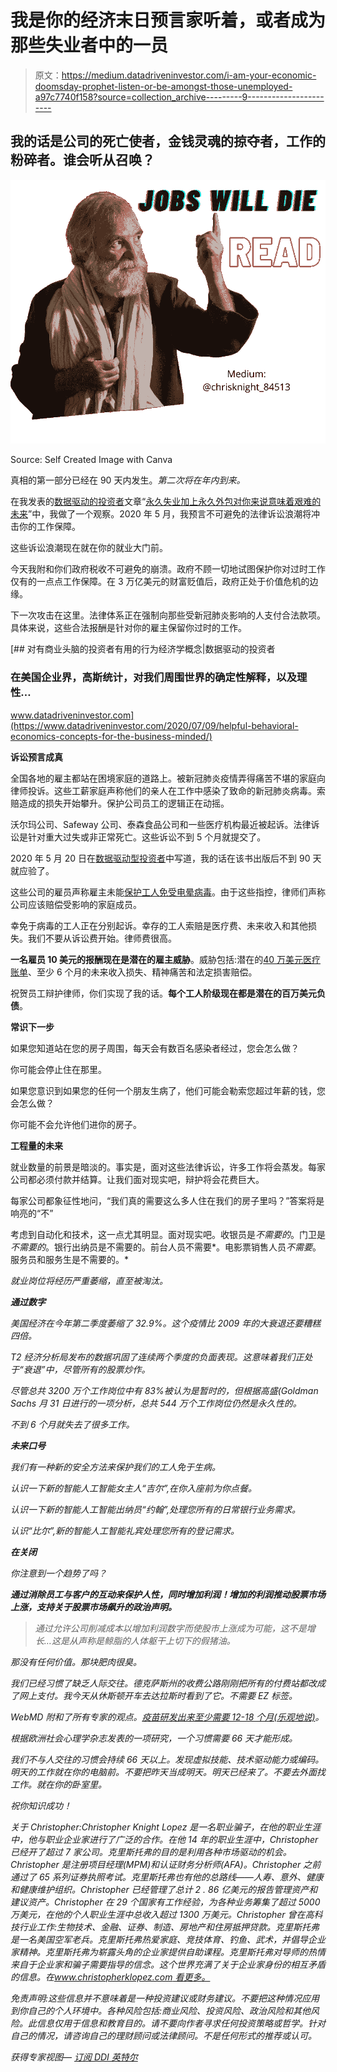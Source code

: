 # 我是你的经济末日预言家听着，或者成为那些失业者中的一员

> 原文：<https://medium.datadriveninvestor.com/i-am-your-economic-doomsday-prophet-listen-or-be-amongst-those-unemployed-a97c7740f158?source=collection_archive---------9----------------------->

## 我的话是公司的死亡使者，金钱灵魂的掠夺者，工作的粉碎者。谁会听从召唤？

![](img/bc921daa04572e49019dfe8f901b7771.png)

Source: Self Created Image with Canva

真相的第一部分已经在 90 天内发生。*第二次将在年内到来。*

在我发表的[数据驱动的投资者](https://medium.com/datadriveninvestor?source=post_page-----e99294760f29----------------------)文章“[永久失业加上永久外包对你来说意味着艰难的未来](https://medium.com/datadriveninvestor/permanent-unemployment-combined-with-permanent-outsourcing-equals-a-tough-future-for-you-e99294760f29?source=friends_link&sk=385598b1072e803290d10a248c896012)”中，我做了一个观察。2020 年 5 月，我预言不可避免的法律诉讼浪潮将冲击你的工作保障。

这些诉讼浪潮现在就在你的就业大门前。

今天我附和你们政府税收不可避免的崩溃。政府不顾一切地试图保护你对过时工作仅有的一点点工作保障。在 3 万亿美元的财富贬值后，政府正处于价值危机的边缘。

下一次攻击在这里。法律体系正在强制向那些受新冠肺炎影响的人支付合法款项。具体来说，这些合法报酬是针对你的雇主保留你过时的工作。

[](https://www.datadriveninvestor.com/2020/07/09/helpful-behavioral-economics-concepts-for-the-business-minded/) [## 对有商业头脑的投资者有用的行为经济学概念|数据驱动的投资者

### 在美国企业界，高斯统计，对我们周围世界的确定性解释，以及理性…

www.datadriveninvestor.com](https://www.datadriveninvestor.com/2020/07/09/helpful-behavioral-economics-concepts-for-the-business-minded/) 

**诉讼预言成真**

全国各地的雇主都站在困境家庭的道路上。被新冠肺炎疫情弄得痛苦不堪的家庭向律师投诉。这些工薪家庭声称他们的亲人在工作中感染了致命的新冠肺炎病毒。索赔造成的损失开始攀升。保护公司员工的逻辑正在动摇。

沃尔玛公司、Safeway 公司、泰森食品公司和一些医疗机构最近被起诉。法律诉讼是针对重大过失或非正常死亡。这些诉讼不到 5 个月就提交了。

2020 年 5 月 20 日在[数据驱动型投资者](https://medium.com/datadriveninvestor?source=post_page-----e99294760f29----------------------)中写道，我的话在该书出版后不到 90 天就应验了。

这些公司的雇员声称雇主未能[保护工人免受电晕病毒](https://apple.news/ADjJaNZ_TQJW-x_-G2cQ7Hg)。由于这些指控，律师们声称公司应该赔偿受影响的家庭成员。

幸免于病毒的工人正在分别起诉。幸存的工人索赔是医疗费、未来收入和其他损失。我们不要从诉讼费开始。律师费很高。

**一名雇员 10 美元的报酬现在是潜在的雇主威胁**。威胁包括:潜在的[40 万美元医疗账单](https://www.nytimes.com/2020/06/14/nyregion/coronavirus-billing-nyc.html)、至少 6 个月的未来收入损失、精神痛苦和法定损害赔偿。

祝贺员工辩护律师，你们实现了我的话。**每个工人阶级现在都是潜在的百万美元负债**。

**常识下一步**

如果您知道站在您的房子周围，每天会有数百名感染者经过，您会怎么做？

你可能会停止住在那里。

如果您意识到如果您的任何一个朋友生病了，他们可能会勒索您超过年薪的钱，您会怎么做？

你可能不会允许他们进你的房子。

**工程量的未来**

就业数量的前景是暗淡的。事实是，面对这些法律诉讼，许多工作将会蒸发。每家公司都必须付款并结算。让我们面对现实吧，辩护将会花费巨大。

每家公司都象征性地问，“我们真的需要这么多人住在我们的房子里吗？”答案将是响亮的“不”

考虑到自动化和技术，这一点尤其明显。面对现实吧。收银员是*不需要的*。门卫是*不需要的*。银行出纳员是不需要的。前台人员不需要*。电影票销售人员*不需要*。服务员和服务生是不需要的。*

*就业岗位将经历严重萎缩，直至被淘汰。*

***通过数字***

*美国经济在今年第二季度萎缩了 32.9%。这个疫情比 2009 年的大衰退还要糟糕四倍。*

*T2 经济分析局发布的数据巩固了连续两个季度的负面表现。这意味着我们正处于“衰退”中，尽管所有的股票炒作。*

*尽管总共 3200 万个工作岗位中有 83%被认为是暂时的，但根据高盛(Goldman Sachs 月 31 日进行的一项分析，总共 544 万个工作岗位仍然是永久性的。*

*不到 6 个月就失去了很多工作。*

***未来口号***

*我们有一种新的安全方法来保护我们的工人免于生病。*

*认识一下新的智能人工智能女主人“吉尔”,在你入座前为你点餐。*

*认识一下新的智能人工智能出纳员“约翰”,处理您所有的日常银行业务需求。*

*认识“比尔”,新的智能人工智能礼宾处理您所有的登记需求。*

***在关闭***

*你注意到一个趋势了吗？*

***通过消除员工与客户的互动来保护人性，同时增加利润！增加的利润推动股票市场上涨，支持关于股票市场飙升的政治声明。***

> *通过允许公司削减成本以增加利润数字而使股市上涨成为可能，这不是增长…这是从声称是鲸脂的人体躯干上切下的假猪油。*

*那没有任何价值。那块肥肉很臭。*

*我们已经习惯了缺乏人际交往。德克萨斯州的收费公路刚刚把所有的付费站都改成了网上支付。我今天从休斯顿开车去达拉斯时看到了它。不需要 EZ 标签。*

*WebMD 附和了所有专家的观点。[疫苗研发出来至少需要 12-18 个月(乐观地说)](https://www.webmd.com/lung/covid-19-vaccine)。*

*根据欧洲社会心理学杂志发表的一项研究，一个习惯需要 66 天才能形成。*

*我们不与人交往的习惯会持续 66 天以上。发现虚拟技能、技术驱动能力或编码。明天的工作就在你的电脑前。不要把昨天当成明天。明天已经来了。不要去外面找工作。就在你的卧室里。*

*祝你知识成功！*

*关于 Christopher:Christopher Knight Lopez 是一名职业骗子，在他的职业生涯中，他与职业企业家进行了广泛的合作。在他 14 年的职业生涯中，Christopher 已经开了超过 7 家公司。克里斯托弗的目的是利用各种市场驱动的机会。Christopher 是注册项目经理(MPM)和认证财务分析师(AFA)。Christopher 之前通过了 65 系列证券执照考试。克里斯托弗也有他的总路线——人寿、意外、健康和健康维护组织。Christopher 已经管理了总计 2 . 86 亿美元的报告管理资产和建议资产。Christopher 在 29 个国家有工作经验，为各种业务筹集了超过 5000 万美元，在他的个人职业生涯中总收入超过 1300 万美元。Christopher 曾在高科技行业工作:生物技术、金融、证券、制造、房地产和住房抵押贷款。克里斯托弗是一名美国空军老兵。克里斯托弗热爱家庭、竞技体育、钓鱼、武术，并倡导企业家精神。克里斯托弗为崭露头角的企业家提供自助课程。克里斯托弗对导师的热情来自于企业家和骗子需要指导的信念。这个世界充满了关于企业家身份的相互矛盾的信息。在[www.christopherklopez.com 看更多。](http://www.christopherklopez.com.)*

*免责声明:这些信息并不意味着是一种投资建议或财务建议。不要把这种情况应用到你自己的个人环境中。各种风险包括:商业风险、投资风险、政治风险和其他风险。此信息仅用于信息和教育目的。请不要向作者寻求任何投资策略或哲学。针对自己的情况，请咨询自己的理财顾问或法律顾问。不是任何形式的推荐或认可。*

*获得专家视图— [订阅 DDI 英特尔](https://datadriveninvestor.com/ddi-intel)*